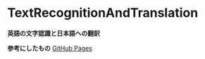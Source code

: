 # TextRecognitionAndTranslation
**英語の文字認識と日本語への翻訳**

**参考にしたもの**
[GitHub Pages](https://github.com/sayaleepote/TextDetectWithTranslation.git) 
